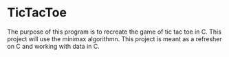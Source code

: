 # TicTacToe

The purpose of this program is to recreate the game of tic tac toe in C. This project will use the minimax algorithmn. This project is meant as a refresher on C and working with data in C.